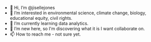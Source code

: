 - 👋 Hi, I’m @jisellejones
- 👀 I’m interested in environmental science, climate change, biology, educational equity, civil rights.
- 🌱 I’m currently learning data analytics.
- 💞️ I’m new here, so I'm discovering what it is I want collaborate on. 
- 📫 How to reach me  - not sure yet.

<!---
jisellejones/jisellejones is a ✨ special ✨ repository because its `README.md` (this file) appears on your GitHub profile.
You can click the Preview link to take a look at your changes.
--->
